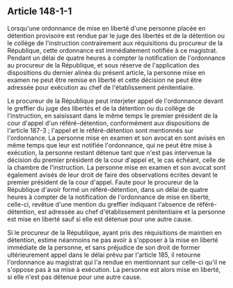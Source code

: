 Article 148-1-1
----
Lorsqu'une ordonnance de mise en liberté d'une personne placée en détention
provisoire est rendue par le juge des libertés et de la détention ou le collège
de l'instruction contrairement aux réquisitions du procureur de la République,
cette ordonnance est immédiatement notifiée à ce magistrat. Pendant un délai de
quatre heures à compter la notification de l'ordonnance au procureur de la
République, et sous réserve de l'application des dispositions du dernier alinéa
du présent article, la personne mise en examen ne peut être remise en liberté et
cette décision ne peut être adressée pour exécution au chef de l'établissement
pénitentiaire.

Le procureur de la République peut interjeter appel de l'ordonnance devant le
greffier du juge des libertés et de la détention ou du collège de l'instruction,
en saisissant dans le même temps le premier président de la cour d'appel d'un
référé-détention, conformément aux dispositions de l'article 187-3 ; l'appel et
le référé-détention sont mentionnés sur l'ordonnance. La personne mise en examen
et son avocat en sont avisés en même temps que leur est notifiée l'ordonnance,
qui ne peut être mise à exécution, la personne restant détenue tant que n'est
pas intervenue la décision du premier président de la cour d'appel et, le cas
échéant, celle de la chambre de l'instruction. La personne mise en examen et son
avocat sont également avisés de leur droit de faire des observations écrites
devant le premier président de la cour d'appel. Faute pour le procureur de la
République d'avoir formé un référé-détention, dans un délai de quatre heures à
compter de la notification de l'ordonnance de mise en liberté, celle-ci, revêtue
d'une mention du greffier indiquant l'absence de référé-détention, est adressée
au chef d'établissement pénitentiaire et la personne est mise en liberté sauf si
elle est détenue pour une autre cause.

Si le procureur de la République, ayant pris des réquisitions de maintien en
détention, estime néanmoins ne pas avoir à s'opposer à la mise en liberté
immédiate de la personne, et sans préjudice de son droit de former
ultérieurement appel dans le délai prévu par l'article 185, il retourne
l'ordonnance au magistrat qui l'a rendue en mentionnant sur celle-ci qu'il ne
s'oppose pas à sa mise à exécution. La personne est alors mise en liberté, si
elle n'est pas détenue pour une autre cause.

